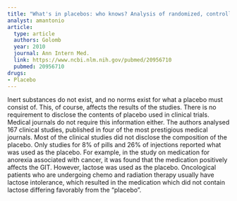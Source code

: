 ```yaml
---
title: "What's in placebos: who knows? Analysis of randomized, controlled trials"
analyst: amantonio
article:
  type: article
  authors: Golomb
  year: 2010
  journal: Ann Intern Med.
  link: https://www.ncbi.nlm.nih.gov/pubmed/20956710
  pubmed: 20956710
drugs:
- Placebo
---
```


Inert substances do not exist, and no norms exist for what a placebo must consist of. This, of course, affects the results of the studies.
There is no requirement to disclose the contents of placebo used in clinical trials. Medical journals do not require this information either.
The authors analysed 167 clinical studies, published in four of the most prestigious medical journals. Most of the clinical studies did not disclose the composition of the placebo. Only studies for 8% of pills and 26% of injections reported what was used as the placebo. For example, in the study on medication for anorexia associated with cancer, it was found that the medication positively affects the GIT. However, lactose was used as the placebo. Oncological patients who are undergoing chemo and radiation therapy usually have lactose intolerance, which resulted in the medication which did not contain lactose differing favorably from the “placebo”.
